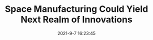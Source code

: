 ---
"title": "Space Manufacturing Could Yield Next Realm of Innovations"
"date": "2021-9-7 16:23:45"
"feed_name": "INDUSTRYWEEK"
"feed_website": "https://www.industryweek.com/"
"feed_rss": "https://www.industryweek.com/__rss/website-scheduled-content.xml?input=%7B%22sectionAlias%22%3A%22home%22%7D"
"link": "https://www.industryweek.com/technology-and-iiot/article/21174559/space-manufacturing-could-yield-next-realm-of-innovations"
"file": "_posts/1-1-2021-a8c51a0cf5c43228c42e57d1556f32ef316523da.md"
"accident": "0"
"drilling": "0"
---